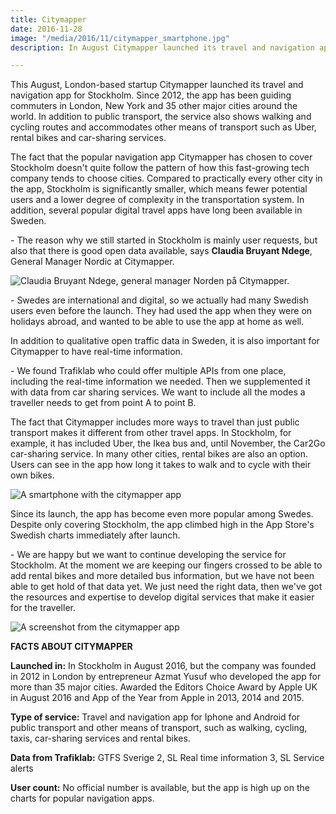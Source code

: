 ```yaml
---
title: Citymapper
date: 2016-11-28
image: "/media/2016/11/citymapper_smartphone.jpg"
description: In August Citymapper launched its travel and navigation app for Stockholm.

---
```

This August, London-based startup Citymapper launched its travel and navigation app for Stockholm. Since 2012, the app has been guiding commuters in London, New York and 35 other major cities around the world. In addition to public transport, the service also shows walking and cycling routes and accommodates other means of transport such as Uber, rental bikes and car-sharing services.

The fact that the popular navigation app Citymapper has chosen to cover Stockholm doesn't quite follow the pattern of how this fast-growing tech company tends to choose cities. Compared to practically every other city in the app, Stockholm is significantly smaller, which means fewer potential users and a lower degree of complexity in the transportation system. In addition, several popular digital travel apps have long been available in Sweden.

\- The reason why we still started in Stockholm is mainly user requests, but also that there is good open data available, says **Claudia Bruyant Ndege**, General Manager Nordic at Citymapper.

![Claudia Bruyant Ndege, general manager Norden på Citymapper.](/media/2016/11/citymapper_claudia_ndege.jpg  "Claudia Bruyant Ndege, general manager Norden på Citymapper.")

\- Swedes are international and digital, so we actually had many Swedish users even before the launch. They had used the app when they were on holidays abroad, and wanted to be able to use the app at home as well.

In addition to qualitative open traffic data in Sweden, it is also important for Citymapper to have real-time information.

\- We found Trafiklab who could offer multiple APIs from one place, including the real-time information we needed. Then we supplemented it with data from car sharing services. We want to include all the modes a traveller needs to get from point A to point B.

The fact that Citymapper includes more ways to travel than just public transport makes it different from other travel apps. In Stockholm, for example, it has included Uber, the Ikea bus and, until November, the Car2Go car-sharing service. In many other cities, rental bikes are also an option. Users can see in the app how long it takes to walk and to cycle with their own bikes.

![A smartphone with the citymapper app](/media/2016/11/citymapper_smartphone_2.jpg)

Since its launch, the app has become even more popular among Swedes. Despite only covering Stockholm, the app climbed high in the App Store's Swedish charts immediately after launch.

\- We are happy but we want to continue developing the service for Stockholm. At the moment we are keeping our fingers crossed to be able to add rental bikes and more detailed bus information, but we have not been able to get hold of that data yet. We just need the right data, then we've got the resources and expertise to develop digital services that make it easier for the traveller.


![A screenshot from the citymapper app](/media/2016/11/citymapper_screenshot.jpg)

**FACTS ABOUT CITYMAPPER**

**Launched in:** In Stockholm in August 2016, but the company was founded in 2012 in London by entrepreneur Azmat Yusuf who developed the app for more than 35 major cities. Awarded the Editors Choice Award by Apple UK in August 2016 and App of the Year from Apple in 2013, 2014 and 2015.

**Type of service:** Travel and navigation app for Iphone and Android for public transport and other means of transport, such as walking, cycling, taxis, car-sharing services and rental bikes.

**Data from Trafiklab:** GTFS Sverige 2, SL Real time information 3, SL Service alerts

**User count:** No official number is available, but the app is high up on the charts for popular navigation apps.